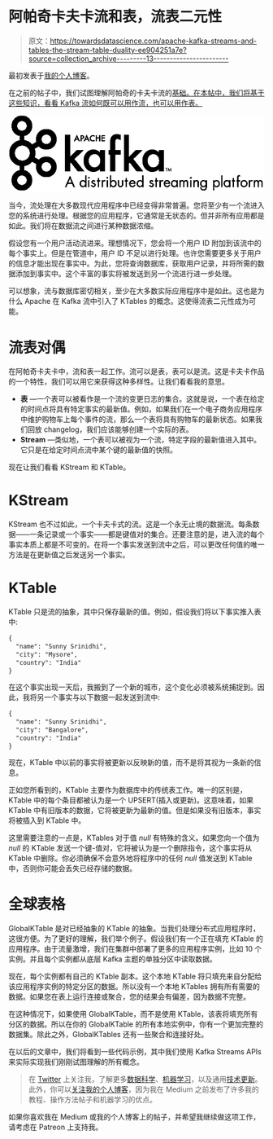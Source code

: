 # 阿帕奇卡夫卡流和表，流表二元性

> 原文：<https://towardsdatascience.com/apache-kafka-streams-and-tables-the-stream-table-duality-ee904251a7e?source=collection_archive---------13----------------------->

最初发表于[我的个人博客](https://blog.contactsunny.com/tech/apache-kafka-streams-and-tables-the-stream-table-duality)。

在之前的帖子中，我们试图理解阿帕奇的卡夫卡流的[基础。在本帖中，我们将基于这些知识，看看 Kafka 流如何既可以用作流，也可以用作表。](https://blog.contactsunny.com/tech/getting-started-with-apache-kafka-streams)

![](img/379d85e54bc74f53cfabab22ae7ae6f5.png)

当今，流处理在大多数现代应用程序中已经变得非常普遍。您将至少有一个流进入您的系统进行处理。根据您的应用程序，它通常是无状态的。但并非所有应用都是如此。我们将在数据流之间进行某种数据浓缩。

假设您有一个用户活动流进来。理想情况下，您会将一个用户 ID 附加到该流中的每个事实上。但是在管道中，用户 ID 不足以进行处理。也许您需要更多关于用户的信息才能出现在事实中。为此，您将查询数据库，获取用户记录，并将所需的数据添加到事实中。这个丰富的事实将被发送到另一个流进行进一步处理。

可以想象，流与数据库密切相关，至少在大多数实际应用程序中是如此。这也是为什么 Apache 在 Kafka 流中引入了 KTables 的概念。这使得流表二元性成为可能。

# 流表对偶

在阿帕奇卡夫卡中，流和表一起工作。流可以是表，表可以是流。这是卡夫卡作品的一个特性，我们可以用它来获得这种多样性。让我们看看我的意思。

*   **表** —一个表可以被看作是一个流的变更日志的集合。这就是说，一个表在给定的时间点将具有特定事实的最新值。例如，如果我们在一个电子商务应用程序中维护购物车上每个事件的流，那么一个表将具有购物车的最新状态。如果我们回放 changelog，我们应该能够创建一个实际的表。
*   **Stream** —类似地，一个表可以被视为一个流，特定字段的最新值进入其中。它只是在给定时间点流中某个键的最新值的快照。

现在让我们看看 KStream 和 KTable。

# KStream

KStream 也不过如此，一个卡夫卡式的流。这是一个永无止境的数据流。每条数据——一条记录或一个事实——都是键值对的集合。还要注意的是，进入流的每个事实本质上都是不可变的。在将一个事实发送到流中之后，可以更改任何值的唯一方法是在更新值之后发送另一个事实。

# KTable

KTable 只是流的抽象，其中只保存最新的值。例如，假设我们将以下事实推入表中:

```
{
  "name": "Sunny Srinidhi",
  "city": "Mysore",
  "country": "India"
}
```

在这个事实出现一天后，我搬到了一个新的城市，这个变化必须被系统捕捉到。因此，我将另一个事实与以下数据一起发送到流中:

```
{
  "name": "Sunny Srinidhi",
  "city": "Bangalore",
  "country": "India"
}
```

现在，KTable 中以前的事实将被更新以反映新的值，而不是将其视为一条新的信息。

正如您所看到的，KTable 主要作为数据库中的传统表工作。唯一的区别是，KTable 中的每个条目都被认为是一个 UPSERT(插入或更新)。这意味着，如果 KTable 中有旧版本的数据，它将被更新为最新的值。但是如果没有旧版本，事实将被插入到 KTable 中。

这里需要注意的一点是，KTables 对于值 *null* 有特殊的含义。如果您向一个值为 *null* 的 KTable 发送一个键-值对，它将被认为是一个删除指令，这个事实将从 KTable 中删除。你必须确保不会意外地将程序中的任何 *null* 值发送到 KTable 中，否则你可能会丢失已经存储的数据。

# 全球表格

GlobalKTable 是对已经抽象的 KTable 的抽象。当我们处理分布式应用程序时，这很方便。为了更好的理解，我们举个例子。假设我们有一个正在填充 KTable 的应用程序。由于流量激增，我们在集群中部署了更多的应用程序实例，比如 10 个实例。并且每个实例都从底层 Kafka 主题的单独分区中读取数据。

现在，每个实例都有自己的 KTable 副本。这个本地 KTable 将只填充来自分配给该应用程序实例的特定分区的数据。所以没有一个本地 KTables 拥有所有需要的数据。如果您在表上运行连接或聚合，您的结果会有偏差，因为数据不完整。

在这种情况下，如果使用 GlobalKTable，而不是使用 KTable，该表将填充所有分区的数据。所以在你的 GlobalKTable 的所有本地实例中，你有一个更加完整的数据集。除此之外，GlobalKTables 还有一些聚合和连接好处。

在以后的文章中，我们将看到一些代码示例，其中我们使用 Kafka Streams APIs 来实际实现我们刚刚试图理解的所有概念。

> 在 [Twitter](https://twitter.com/contactsunny) 上关注我，了解更多[数据科学](https://blog.contactsunny.com/tag/data-science)、[机器学习](https://blog.contactsunny.com/tag/machine-learning)，以及通用[技术更新](https://blog.contactsunny.com/category/tech)。此外，你可以[关注我的个人博客](https://blog.contactsunny.com/)，因为我在 Medium 之前发布了许多我的教程、操作方法帖子和机器学习的优点。

如果你喜欢我在 Medium 或我的个人博客上的帖子，并希望我继续做这项工作，请考虑在 Patreon 上支持我。